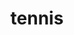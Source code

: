 ---
layout: smileys&emotion
title: tennis
emoji: tennis
permalink: 🎾.html
image: assets/img/3moji/tennis.png
---